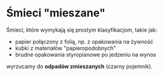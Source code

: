 # Śmieci "mieszane"

Śmieci, które wymykają się prostym klasyfikacjom, takie jak:

- papier połączony z folią, np. z opakowania na żywność
- kubki z materiałów "papieropodobnych"
- brudne opakowania styropianowe po jedzeniu na wynos

wyrzucamy do **odpadów zmieszanych** (czarny pojemnik).
